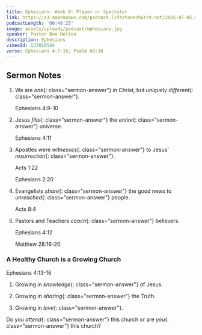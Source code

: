 ```yaml
---
title: Ephesians- Week 8- Player or Spectator
link: https://s3.amazonaws.com/podcast.lifestonechurch.net/2015-07-05.mp3
podcastLength: '00:48:25'
image: assets/uploads/podcast/ephesians.jpg
speaker: Pastor Ben Helton
description: Ephesians
vimeoId: 133010544
verse: Ephesians 4:7-16; Psalm 68:18
---
```


## Sermon Notes

1. We are *one*{: class="sermon-answer"} in Christ, but *uniquely different*{: class="sermon-answer"}.

    Ephesians 4:9-10

1. Jesus *fills*{: class="sermon-answer"} the *entire*{: class="sermon-answer"} universe.

    Ephesians 4:11

1. Apostles were *witnesses*{: class="sermon-answer"} to Jesus' *resurrection*{: class="sermon-answer"}.

    Acts 1:22

    Ephesians 2:20

1. Evangelists *share*{: class="sermon-answer"} the good news to *unreached*{: class="sermon-answer"} people.

   Acts 8:4

1. Pastors and Teachers *coach*{: class="sermon-answer"} believers.

    Ephesians 4:12

    Matthew 28:16-20

### A Healthy Church is a Growing Church

Ephesians 4:13-16

1. Growing in *knowledge*{: class="sermon-answer"} of Jesus.

1. Growing in *sharing*{: class="sermon-answer"} the Truth.

1. Growing in *love*{: class="sermon-answer"}.

Do you *attend*{: class="sermon-answer"} this church or are *you*{: class="sermon-answer"} this church?
